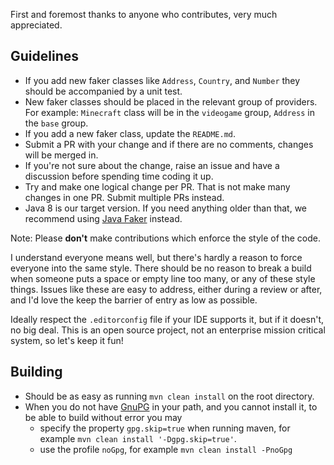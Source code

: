 First and foremost thanks to anyone who contributes, very much appreciated.

## Guidelines

- If you add new faker classes like `Address`, `Country`, and `Number` they should be accompanied by a unit test.
- New faker classes should be placed in the relevant group of providers. For example: `Minecraft` class will be in  the `videogame` group, `Address` in the `base` group.
- If you add a new faker class, update the `README.md`.
- Submit a PR with your change and if there are no comments, changes will be merged in.
- If you're not sure about the change, raise an issue and have a discussion before spending time coding it up.
- Try and make one logical change per PR. That is not make many changes in one PR. Submit multiple PRs instead.
- Java 8 is our target version. If you need anything older than that, we recommend using [Java Faker](https://github.com/DiUS/java-faker) instead.

Note: Please **don't** make contributions which enforce the style of the code.

I understand everyone means well, but there's hardly a reason to force everyone into the same style. There should be no reason to break a build when someone puts a space or empty line too many, or any of these style things. Issues like these are easy to address, either during a review or after, and I'd love the keep the barrier of entry as low as possible.

Ideally respect the `.editorconfig` file if your IDE supports it, but if it doesn't, no big deal. This is an open source project, not an enterprise mission critical system, so let's keep it fun!

## Building

- Should be as easy as running `mvn clean install` on the root directory.
- When you do not have [GnuPG](https://gnupg.org/) in your path, and you cannot install it, to be able to build without error you may
    - specify the property `gpg.skip=true` when running maven, for example `mvn clean install '-Dgpg.skip=true'`.
    - use the profile `noGpg`, for example `mvn clean install -PnoGpg`
